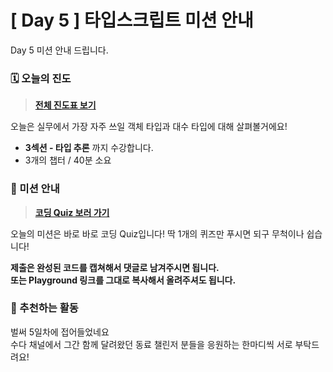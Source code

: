 # [ Day 5 ] 타입스크립트 미션 안내

Day 5 미션 안내 드립니다.

### 🗓️ 오늘의 진도

> **[전체 진도표 보기](https://winterlood.notion.site/5632d36c3d5b4f3f9c3bcffcfa82bc53?pvs=4)**

오늘은 실무에서 가장 자주 쓰일 객체 타입과 대수 타입에 대해 살펴볼거에요!

- **3섹션 - 타입 추론** 까지 수강합니다.
- 3개의 챕터 / 40분 소요

### 🎯 미션 안내

> **[코딩 Quiz 보러 가기](https://github.com/winterlood/onebite-type-challenge/blob/main/missions/day5/coding-quiz)**

오늘의 미션은 바로 바로 코딩 Quiz입니다!
딱 1개의 퀴즈만 푸시면 되구 무척이나 쉽습니다!

**제출은 완성된 코드를 캡쳐해서 댓글로 남겨주시면 됩니다.  
또는 Playground 링크를 그대로 복사해서 올려주셔도 됩니다.**

### 🙌 추천하는 활동

벌써 5일차에 접어들었네요  
수다 채널에서 그간 함께 달려왔던 동료 챌린저 분들을 응원하는 한마디씩 서로 부탁드려요!
